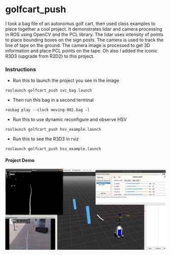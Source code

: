 # golfcart_push
I took a bag file of an autonomus golf cart, then used class examples to piece together a cool project. It demonstrates lidar and camera processing in ROS using OpenCV and the PCL library. The lidar uses intensity of points to place bounding boxes on the sign posts. The camera is used to track the line of tape on the ground. The camera image is processed to get 3D information and place PCL points on the tape. Oh also I added the iconic R3D3 (upgrade from R2D2) to this project.

### Instructions

+ Run this to launch the project you see in the image

```
roslaunch golfcart_push svc_bag.launch
```

+ Then run this bag in a second terminal
```
rosbag play --clock moving-002.bag -l
```

+ Run this to use dynamic reconfigure and observe HSV

```
roslaunch golfcart_push hsv_example.launch
```

+ Run this to see the R3D3 in rviz

```
roslaunch golfcart_push hsv_example.launch
```

#### Project Demo
![](doc/golfcart_push.png)
